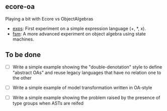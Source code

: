 ecore-oa
--------

Playing a bit with Ecore vs ObjectAlgebras

* [exps](./exps): First experiment on a simple expression language (+, *, x).
* [fsm](./fsm): A more advanced experiment on object algebra using state machines. 

To be done
----------

- [ ] Write a simple example showing the "double-denotation" style to define "abstract OAs" and reuse legacy languages that have no relation one to the other
- [ ] Write a simple example of model transformation written in OA-style
- [ ] Write a simple example showing the problem raised by the presence of type groups when ASTs are reifed


